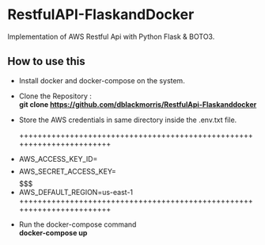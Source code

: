 # RestfulAPI-FlaskandDocker
Implementation of AWS Restful Api with Python Flask & BOTO3.

## How to use this
* Install docker and docker-compose on the system.
* Clone the Repository : <br />
  **git clone https://github.com/dblackmorris/RestfulApi-Flaskanddocker**
* Store the AWS credentials in same directory inside the .env.txt file.

  +++++++++++++++++++++++++++++++++++++++++++++++++++++++++++++++++++++++
+	AWS_ACCESS_KEY_ID=$$$$$$$$$$$$					
+	AWS_SECRET_ACCESS_KEY=$$$$$$$$$$$$$$$$$$$			
+	AWS_DEFAULT_REGION=us-east-1 					
  +++++++++++++++++++++++++++++++++++++++++++++++++++++++++++++++++++++++
* Run the docker-compose command <br />
  **docker-compose up**
